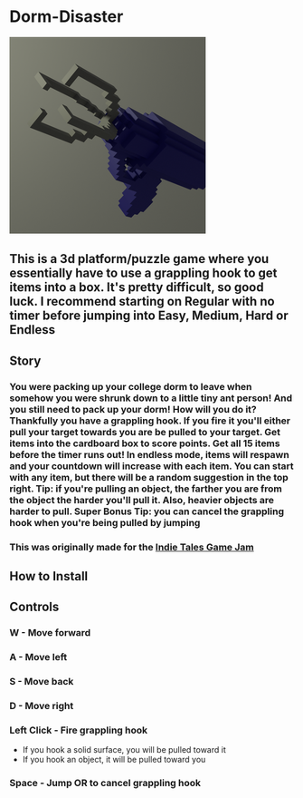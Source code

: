 # Dorm-Disaster
![logo](dormDisasterLogo.png)

## This is a 3d platform/puzzle game where you essentially have to use a grappling hook to get items into a box. It's pretty difficult, so good luck. I recommend starting on Regular with no timer before jumping into Easy, Medium, Hard or Endless

## Story
### You were packing up your college dorm to leave when somehow you were shrunk down to a little tiny ant person! And you still need to pack up your dorm! How will you do it? Thankfully you have a grappling hook. If you fire it you'll either pull your target towards you are be pulled to your target. Get items into the cardboard box to score points. Get all 15 items before the timer runs out! In endless mode, items will respawn and your countdown will increase with each item. You can start with any item, but there will be a random suggestion in the top right. Tip: if you're pulling an object, the farther you are from the object the harder you'll pull it. Also, heavier objects are harder to pull. Super Bonus Tip: you can cancel the grappling hook when you're being pulled by jumping

### This was originally made for the [Indie Tales Game Jam](https://itch.io/jam/indie-tales-jam/rate/1122188)

## How to Install

## Controls
### W - Move forward
### A - Move left
### S - Move back
### D - Move right
### Left Click - Fire grappling hook
* If you hook a solid surface, you will be pulled toward it
* If you hook an object, it will be pulled toward you
### Space - Jump OR to cancel grappling hook